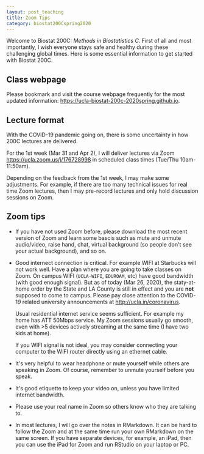 ```yaml
---
layout: post_teaching
title: Zoom Tips
category: biostat200Cspring2020
---
```


Welcome to Biostat 200C: *Methods in Biostatistics C*. First of all and most importantly, I wish everyone stays safe and healthy during these challenging global times. Here is some essential information to get started with Biostat 200C.  

## Class webpage

Please bookmark and visit the course webpage frequently for the most updated information: 
<https://ucla-biostat-200c-2020spring.github.io>.

## Lecture format

With the COVID-19 pandemic going on, there is some uncertainty in how 200C lectures are delivered. 

For the 1st week (Mar 31 and Apr 2), I will deliver lectures via Zoom <https://ucla.zoom.us/j/176728998> in scheduled class times (Tue/Thu 10am-11:50am).

Depending on the feedback from the 1st week, I may make some adjustments. For example, if there are too many technical issues for real time Zoom lectures, then I may pre-record lectures and only hold discussion sessions on Zoom. 

## Zoom tips

- If you have not used Zoom before, please download the most recent version of Zoom and learn some bascis such as mute and unmute audio/video, raise hand, chat, virtual background (so people don't see your actual background), and so on.

- Good internect connection is critical. For example WIFI at Starbucks will not work well. Have a plan where you are going to take classes on Zoom. On campus WIFI (`UCLA-WIFI`, `EDUROAM`, etc) have good bandwidth (with good enough signal). But as of today (Mar 26, 2020), the staty-at-home order by the State and LA County is still in effect and you are **not** supposed to come to campus. Please pay close attention to the COVID-19 related university announcements at <http://ucla.in/coronavirus>. 

  Usual residential internet service seems sufficient. For example my home has ATT 50Mbps service. My Zoom sessions usually go smooth, even with >5 devices actively streaming at the same time (I have two kids at home). 

  If you WIFI signal is not ideal, you may consider connecting your computer to the WIFI router directly using an ethernet cable.  

- It's very helpful to wear headphone or mute yourself while others are speaking in Zoom. Of course, remember to unmute yourself before you speak.

- It's good etiquette to keep your video on, unless you have limited internet bandwidth. 

- Please use your real name in Zoom so others know who they are talking to.

- In most lectures, I will go over the notes in RMarkdown. It can be hard to follow the Zoom and at the same time run your own RMarkdown on the same screen. If you have separate devices, for example, an iPad, then you can use the iPad for Zoom and run RStudio on your laptop or PC. 

